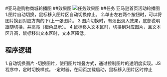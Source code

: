 
#亚马逊购物商城轮播图
##效果图
![](image/amazonpohto.png '任务效果图')
##任务
亚马逊首页活动轮播图
1.图片自动切换，鼠标移入图片区自动切换停止。
2.单击左右两个按钮时，可以将图片换到对应方向的下/上一张图片。
3.图片切换时，有淡出淡入效果，底部说明跟随切换，并高亮（橙色显示）。
4.鼠标移入文本区时，切换到对应图片，且文本区升高，鼠标移出文本区时，文本区降低。
## 程序逻辑
1.自动切换图片
-切换图片，使用图片堆叠方式，通过控制图片的透明度实现。JS程序中，定时切换样式。
-定时器，在网页加载启动，鼠标移入图片区时停止

